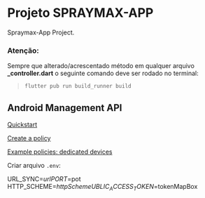 # Projeto SPRAYMAX-APP

Spraymax-App Project.

### Atenção:
<p>Sempre que alterado/acrescentado método em qualquer arquivo <strong>_controller.dart</strong> o seguinte comando deve ser rodado no terminal:
</p>

> ```flutter pub run build_runner build```


## Android Management API
[Quickstart](https://colab.research.google.com/github/google/android-management-api-samples/blob/master/notebooks/quickstart.ipynb)

[Create a policy](https://developers.google.com/android/management/create-policy)

[Example policies: dedicated devices](https://developers.google.com/android/management/policies/dedicated-devices)

Criar arquivo `.env`:

URL_SYNC=$url
PORT=$pot
HTTP_SCHEME=$httpScheme
UBLIC_ACCESS_TOKEN=$tokenMapBox